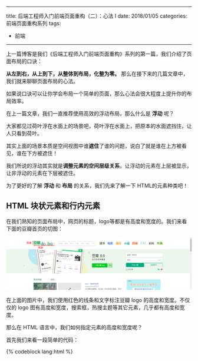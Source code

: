 
---
title: 后端工程师入门前端页面重构（二）：心法 I
date: 2018/01/05
categories: 前端页面重构系列
tags:
- 前端
---

上一篇博客是我们《后端工程师入门前端页面重构》系列的第一篇，我们介绍了页面布局的口诀：

**从左到右，从上到下，从整体到布局，化整为零。**
那么在接下来的几篇文章中，我们就来聊聊页面布局的心法。

如果说口诀可以让你学会布局一个简单的页面，那么心法会很大程度上提升你的布局效率。

在上一篇文章，我们一直推荐使用高效的浮动布局，那么什么是 **浮动** 呢？

<!-- more -->

大家都见过荷叶浮在水面上的场景吧，荷叶浮在水面上，把原本的水面遮挡住，让人只看到荷叶。

其实上面的场景本质是空间视图中谁**遮住**了谁的问题，说白了就是谁在上方被看见，谁在下方被遮住！

我们所说的浮动其实就是**调整元素的空间层级关系**，让浮动的元素在上层被显示，让非浮动的元素在下层被遮住。

为了更好的了解 **浮动** 和 **布局** 的关系，我们先来了解一下 HTML的元素种类吧！

## HTML 块状元素和行内元素

在我们熟知的页面布局中，网页的标题，logo等都是有高度和宽度的。我们来看下面的豆瓣首页的切图：

![豆瓣首页切图](/image/back-2-font-xinfa-1/douban-index.png)

在上面的图片中，我们使用红色的线条和文字标注豆瓣 logo 的高度和宽度。不仅仅的 logo 图有高度和宽度，搜索框，热搜主题等其它元素，几乎都有高度和宽度。

那么在 HTML 语言中，我们如何指定元素的高度和宽度呢？

首先我们来看一段简单的代码：

{% codeblock lang:html %}
    <!DOCTYPE html>
    <html>
    <head>
    	<title>div和span标签的使用</title>
    	<style type="text/css">
    		.div{
    			background-color: red;
    			height: 300px;
    			width: 300px;
    			/*选中我们的设置class="div"*/	
    		}
    
    		.element{
    			background-color: green;
    			height: 400px;
    			width: 400px;
    			/*选中我们的设置class="element"*/	
    		}
    	</style>
    </head>
    <body>
    	<div class="div">这是div标签里面的内容</div>
    	<span class="element">这是span标签的内容</span>
    </body>
    </html>
    
{% endcodeblock %}

在上面的代码中，我们使用 div 和 span 画了两个区域，并且使用「height」和「width」指定它们的高度。效果如下：

![效果图](/image/back-2-font-xinfa-1/html-css-show.jpg)

我们发现：我们设置的高度和宽度只对 div 标签产生效果，对 span 标签没有产生效果。这是为什么呢？

难道它们两是不同种类的元素？

嘿嘿，猜对啦！

其实在 HTML 中，我们可以把标签分为块状元素和行内元素，上面代码中的 div 标签就是块状元素，而 span 标签就是行内元素。

* 块状元素的标签还有：p、ul、ol等。

* 行内元素的标签还有：img、code、input等。

那么块状元素和行内元素有什么区别呢？

从我们的代码的效果图里面我们已经看出来一个区别了：**块状元素可以设置它的高度和宽度，行内元素对的高度和宽度的设置是无效。**

我们再来写一段代码试试，我们使用我们熟悉的 div 标签和 span 标签来演示。

我们把上面代码的高度和宽度注释掉，让 div 标签和 span 标签保持原始的高度和宽度来看看效果。

来来来，代码走一波！

{% codeblock lang:html %}
    <!DOCTYPE html>
    <html>
    <head>
    	<title>div和span标签的使用</title>
    	<style type="text/css">
    		.div{
    			background-color: red;
    			/*height: 300px;*/
    			/*width: 300px;*/
    			/*选中我们的设置class="div"*/	
    		}
    
    		.element{
    			background-color: green;
    			/*height: 400px;*/
    			/*width: 400px;*/
    			/*选中我们的设置class="element"*/	
    		}
    	</style>
    </head>
    <body>
    	<div class="div">这是div标签里面的内容</div>
    	<span class="element">这是span标签的内容</span>
    </body>
    </html>
{% endcodeblock %}

![效果图](/image/back-2-font-xinfa-1/block-inline-elemet.png)

是不是又看出来一个区别呢？

**块状元素是独占一行的，而行内元素只占本身内容的大小。**

看看我们之前设置高度和宽度的例子，我们用浏览器检查一下看看。

![效果图](/image/back-2-font-xinfa-1/block-element.jpg)

**即使我们设置了块状元素的高度和宽度，它还是独占一行的**。真的是霸道啊！

如果不会使用谷歌浏览器检查网页的同学，可以参考[如何使用谷歌浏览器检查页面。](https://jingyan.baidu.com/article/2f9b480db6cde741ca6cc246.html)


说了这么多，我好像还是没有教你们如何去写一个浮动布局。

咳咳，下面正式开始。


## 为什么要使用浮动布局

在开始之前，我们按照套路，还是要问一个问题：为什么要使用浮动布局，仅仅是因为它是高效的？

答案当然是否定的。

在上面的我们分析了块状元素是独占一行的，但是在页面布局的时候，往往都是要求许多块状元素是在一行的。

怎么解决这个问题呢？

解决问题有两种方案：
* 我们可以使用 CSS 把块状元素变成行内元素
* 我们使用浮动

对于第一种方案，我们直接否定！**因为它存在误差！**
下面我们使用 HTML 和 CSS 来写一段代码有误差的代码： 

{% codeblock lang:html %}
    <!DOCTYPE html>
    <html>
    <head>
    	<title>使用行内元素是有误差的</title>
    	<style type="text/css">
    		.div-1{
    			background-color: red;
    			/*让其作为行内元素显示*/
    			display: inline-block;
    			
    		}
    
    		.div-2{
    			background-color: green;
    			/*让其作为行内元素显示*/
    			display:inline-block;
    		}
    	</style>
    </head>
    <body>
    	<div class="div-1">123</div>
    	<div class="div-2">123</div>
    </body>
    </html>
{% endcodeblock %}

上面的这段代码，我们使用块状元素 div 写了两个区块，并且使用 
{% codeblock lang:html %}
    display:inline-block; 
{% endcodeblock %} 

让块状元素 div 来作为行内元素显示，然后我们来看效果：

![行内元素误差效果显示](/image/back-2-font-xinfa-1/inline-element-error.jpg)

我们发现**虽然两个 div 可以变成行内元素在一行显示，但是它们之间还是存在空白，不能完美的相邻在一起。**

这点空白会给我们布局带来很大的麻烦，这就是我们为什么选择浮动布局的原因。

选择浮动布局的原因知道了，下面我们来写一个浮动布局吧。

真的开始写喽，不是骗你们的！


## 一个简单的浮动布局

首先我们画两个 div，并且设置它们的背景颜色，高度以及宽度，代码如下：

{% codeblock lang:html %}
    <!DOCTYPE html>
    <html>
    <head>
        <title>简单的浮动布局</title>
        <style type="text/css">
            .block-1{
                width: 200px;
                height: 200px;
                background: red;
            }
    
            .block-2{
                width: 200px;
                height: 200px;
                background: green;
            }
        </style>
    </head>
    <body>
    
    <div class="block-1">
        这是第一个区块
    </div>
    
    <div class="block-2">
        这是第二个区块
    </div>
    </body>
    </html>
       
{% endcodeblock %} 

打开浏览器看效果是这个样子滴：

![浮动之前的效果图](/image/back-2-font-xinfa-1/float-layout.jpg)

这个效果很正常嘛。 div 作为很霸道的块状元素，当然占据一整行，两个 div 就分别占据两行喽。

下面我们就要使用浮动了，注意看清楚哦！

我们只要在上面代码中 div 的 class 选择器里面添加如下代码即可实现浮动。

{% codeblock lang:html %}
    float: left;
{% endcodeblock %}

来来来，完整代码走一波！

{% codeblock lang:html %}
    <!DOCTYPE html>
    <html>
    <head>
        <title>简单的浮动布局</title>
        <style type="text/css">
            .block-1{
                width: 200px;
                height: 200px;
                background: red;
                /*设置为浮动*/
                float: left;
            }
    
            .block-2{
                width: 200px;
                height: 200px;
                background: green;
                /*设置为浮动*/
                float: left;
            }
        </style>
    </head>
    <body>
    
    <div class="block-1">
        这是第一个区块
    </div>
    
    <div class="block-2">
        这是第二个区块
    </div>
    </body>
    </html>
{% endcodeblock %}

然后我们用浏览器打开看效果：

![简单浮动效果图](/image/back-2-font-xinfa-1/float-layout-show-1.png)

我们发现两个原本很难相邻在一起的块状元素，竟然完美的 **无缝** 的相邻在一起。

浮动的布局是不是很简单呢？我们只要添加 「 float: left;」即可实现浮动。你们学会了吗？

现在让我们重新来看一下「 float: left;」这段代码。

我们都知道「 float 」这个字是指定使用浮动的关键字，但是「 left 」是干嘛用的？难道还是指定 right？

当然可以啦。left 的意思是指定左浮动，意思是让元素悬浮在浏览器的左边，right就是相反的意思，让元素悬浮在浏览器的右边。

来来来，让我们把上面代码中的 left 变成right，代码再走一波!

{% codeblock lang:html %}
    <!DOCTYPE html>
    <html>
    <head>
        <title>简单的浮动布局</title>
        <style type="text/css">
            .block-1{
                width: 200px;
                height: 200px;
                background: red;
                /*设置为浮动*/
                float: right;
            }
    
            .block-2{
                width: 200px;
                height: 200px;
                background: green;
                /*设置为浮动*/
                float: right;
            }
        </style>
    </head>
    <body>
    
    <div class="block-1">
        这是第一个区块
    </div>
    
    <div class="block-2">
        这是第二个区块
    </div>
    </body>
    </html>
{% endcodeblock %}

让我们打开浏览器看效果！

![右浮动效果图](/image/back-2-font-xinfa-1/float-right.png)

是不是被浮动的结果吓了一跳呢？设置浮动的元素竟然都跑到右边去了。

到了这里，关于怎么写浮动，我想你们应该已经会了。下面我们来看一个问题，要跟着我的思路走哦。

还是回到我们之前设置的左浮动的页面。我们可以使用谷歌浏览器来检查一下它们的高度和宽度，和我们设置的完全一样。

这段代码没问题。

![](/image/back-2-font-xinfa-1/div-show-height.png)

## 还是一个简单的浮动布局
{% codeblock lang:html %}
    <!DOCTYPE html>
    <html>
    <head>
        <title>还是一个简单的浮动布局</title>
        <style type="text/css">
            .block-1{
                width: 200px;
                height: 200px;
                float: left;
                background: red;
            }
    
            .block-2{
                width: 200px;
                height: 200px;
                float: left;
                background: green;
            }
        </style>
    </head>
    <body>
        <div class="parent">
            <div class="block-1">
                我是第一个子元素
            </div>
    
            <div class="block-2">
                我是第二个子元素
            </div>
        </div>
    </body>
    </html>
    
{% endcodeblock %}

![效果图](/image/back-2-font-xinfa-1/float-layout-show-2.png)

这段代码还是很简单，我们还是使用　DIV　标签画了两个　200 * 200　区块，和之前代码的唯一区别在于

这两个区块被一个「父区块 parent」包含着。

这段代码有问题吗？　当然没问题啦，不信我们使用谷歌浏览器检查一下。

![](/image/back-2-font-xinfa-1/second-check-child.png)

子元素宽度和高度都是 OK 的。

我们再来看看它父元素高度和宽度。

![](/image/back-2-font-xinfa-1/parent-check.png)

我去！父元素的高度竟然是 **０**！！　我是不是安装了假的浏览器？

解铃还须系铃人，要想知道原因，我们需要去了解一下　DIV　标签和「浮动」的之间的关系。


## 这也是一个简单的浮动布局

还是一个很简单的布局，我们有三个DIV区块，分别为「first」、「second」、「third」它们父区块「parent」包含着

并且设置三个DIV区块为左浮动的。

代码如下：
{% codeblock lang:html %}
    <!DOCTYPE html>
    <html>
    <head>
        <title>清除浮动演示</title>
        <style type="text/css">
            .first{
                background: red;
                width: 200px;
                height: 200px;
                float: left;
            }
            .second{
                background: yellow;
                width: 200px;
                float: left;
                height: 200px;
    
            }
            .third{
                float: left;
                background: green;
                width: 200px;
                height: 200px;
            }
        </style>
    </head>
    <body>
        <div class="parent">
            <div class="first">
                第一个区块
            </div>
    
            <div class="second">
                第二个区块
            </div>
    
            <div class="third">
                第三个区块
            </div>
        </div>
    </body>
    </html>
    
{% endcodeblock %}

![效果图](/image/back-2-font-xinfa-1/div-float-1.png)


我们使用谷歌浏览器来检查一下，发现子元素的高度和宽度和设置的值一样，但是父元素高度还是为０。

![](/image/back-2-font-xinfa-1/origin-parent-height.png)


现在我们有一个需求：在保持浮动的情况下，让第三块区域在下一行显示，如何去做？

这就要使用到另一个招式 「清除浮动」

我们只要在第三块区块的「.third」中添加
{% codeblock lang:html %}
    clear: left;
{% endcodeblock %} 

即可。

来来来，代码敲一波：

{% codeblock lang:html %}
    <!DOCTYPE html>
        <html>
        <head>
            <title>清除浮动演示</title>
            <style type="text/css">
                .first{
                    background: red;
                    width: 200px;
                    height: 200px;
                    float: left;
                }
                .second{
                    background: yellow;
                    width: 200px;
                    float: left;
                    height: 200px;
        
                }
                .third{
                    float: left;
                    background: green;
                    width: 200px;
                    height: 200px;
                    clear: left;
                }
            </style>
        </head>
        <body>
            <div class="parent">
                <div class="first">
                    第一个区块
                </div>
        
                <div class="second">
                    第二个区块
                </div>
        
                <div class="third">
                    第三个区块
                </div>
            </div>
        </body>
        </html>

{% endcodeblock %}

话不多说，让我们先看效果。

![添加 clear: left;的效果图](/image/back-2-font-xinfa-1/add-clear-left-1.png)

真的把第三个区块给压下来了！



还是按照上面的套路，我们来分析这段代码「 clear: left; 」：

它用到的关键字是「 clear 」，它的含义是清除。

而 「 left 」 代表是左边。

那么它合起来的意思是：**清除左边的浮动元素**。

说到更明白一点就是：**不让当前元素的左边有浮动元素。**

当前元素是第三个区块，它的左边有两个浮动元素 first 和second 。

那这段代码的意思就是：**不让第三个区块左边有浮动元素**，那浏览器这么处理呢？

浏览器会说：“老三啊，你的左边有两个浮动元素，但是你又不想左边有浮动元素，所以你就吃点亏，到 **下一行** 来吧！”

于是第三个区块就到了下一行啦。  

虽然有点复杂，但是按照上面思路进行一步步分解，是不是就变的很简单呢？

让我们再来拓展一下，clear 除了可以设置为 left,还可以设置为 「 right 」 和 「 both 」。

我相信不用我说你们也明白了吧！

right 就是不让当前元素 **右边** 存在浮动元素嘛。

那 both 就是不让当前元素的 **两边** 出现浮动元素喽。

说了这么多，我们好像还有一个问题没有解决，父元素的高度还是0啊！

这个有点尴尬！

## 父元素高度真的需要吗？

![](/image/back-2-font-xinfa-1/clear-float-parent.png)

那么，在解决之前，按照我们的套路，我们要问一个问题：我们可以不管父元素的高度吗？反正布局都设计出来了。

我的实习导师告诉我：“这是不行的。**浮动布局的占位空间往往是我们理想的父元素高度。**”

他说的太抽象，我们来说的直白一点：

「在布局中我们往往使用浮动布局来实现某一块区域的布局」。

「然后我们最好用一个DIV去包裹整个浮动布局，用于和其它的布局区分开」。

「最后我们要求这个父DIV和高度要和浮动布局的高度一样」。

对于上面的三点内容，前两点我们已经做到了。在上面的代码中，我们使用「parent」包裹着「first」、「second」、「third」，并且

而且它们都是浮动的。

想要解决第三个问题，就是使用我们上面讲的招式-**清除浮动**。

我们在父区块最后面增加一个空的DIV,将它设置它为「 clear:both 」。

为什么要这么使用呢，具体的原因我也讲不清楚，大概是这样的吧：

因为浮动元素会影响它的位置，我们必须确保它在父元素的最后一行，不受 **任何** 浮动元素干扰,我们必须清除浮动对它的干扰。

注意哦！最后一个元素不是浮动的哦。

来来来，代码走一波！

{% codeblock lang:html %}
    <!DOCTYPE html>
    <html>
    <head>
        <title>DIV和CSS的前世今生</title>
        <style type="text/css">
            .first{
                background: red;
                width: 200px;
                height: 200px;
                float: left;
            }
            .second{
                background: yellow;
                width: 200px;
                float: left;
                height: 200px;
    
            }
            .third{
                float: left;
                background: green;
                width: 200px;
                height: 200px;
                clear: left;
            }
            .last{
                clear: both;
            }
        </style>
    </head>
    <body>
        <div class="parent">
            <div class="first">
                第一个区块
            </div>
    
            <div class="second">
                第二个区块
            </div>
    
            <div class="third">
                第三个区块
            </div>
            <div class="last">
    
            </div>
        </div>
    </body>
    </html>

{% endcodeblock %}

然后我们会发现，父元素竟然有高度了，而且和浮动布局的高度是一样的！

![父元素有高度了](/image/back-2-font-xinfa-1/parrent-height.png)

哈哈，到了这里，我们已经完全解决父元素高度为 0 的问题，那么我想问：

上面的解决方法是最好的吗？


## 清除浮动－最佳实践

按照套路，我们得问一个问题：上面的解决方案有问题吗？

回答是肯定的！

因为按照上面的方法，我们需要在 **手动** 在每个父区块最后添加一个空的 DIV，这样的做法是 **低效的**！

因为一个页面有成百上千个布局区块，如果每一个我们都手动写一个空的　DIV，增加工作量不说，日后维护起来，也很麻烦。

我们可不可以在某个地方统一定义，然后全局使用呢？就像Java一样，一次编译，到处运行。

哈哈哈，程序员都喜欢偷懒，我也不例外。回答是当然可以啦。

这个要使用到另一个新的招式-CSS 的「伪类」,伪类的具体用法可以参考[W3C的CSS伪类教程。](http://www.w3school.com.cn/css/css_pseudo_elements.asp)

我们这里使用的是「after」伪类，它可以自动的在某个父元素的最后一行添加最后一个子元素，并且设置属性。

上面的话有点拗口，来来来，我们直接上代码分析：

{% codeblock lang:html %}
    .parent:after{
        /*设置最后一个元素的内容为空*/
        content: "";
        /*设置最后一个元素为清除两边浮动*/
        clear: both;
        /*设置最后一个元素为块状元素*/
        display: block;
    }

{% endcodeblock %}

上面的代码会自动在「parent」作用的标签的最后一行添加一个子元素，并且设置该元素为「块状元素」「内容为空」以及「清除浮动」。

是不是很神奇呢？我们可以使用 CSS 自动的添加元素。并且设置其属性。

那么还有一个问题，如何让上面的这个代码被所有的父元素共享呢？

这个很简单啦，只要把需要样式的父元素的 class属性设置值为 「parent」，那么就可以直接使用啦。

来来来，让我们完整的敲一次代码！

{% codeblock lang:html %}
    <!DOCTYPE html>
    <html>
    <head>
        <title>DIV和CSS最佳实践</title>
        <style type="text/css">
            .first{
                background: red;
                width: 200px;
                height: 200px;
                float: left;
            }
            .second{
                background: yellow;
                width: 200px;
                float: left;
                height: 200px;
    
            }
            .third{
                float: left;
                background: green;
                width: 200px;
                height: 200px;
                clear: left;
            }
    
            /*
              伪类
             */
            .parent:after{
                /*设置最后一个元素的内容为空*/
                content: "";
                /*设置最后一个元素为清除两边浮动*/
                clear: both;
                /*设置最后一个元素为块状元素*/
                display: block;
            }
        </style>
    </head>
    <body>
        <div class="parent">
            <div class="first">
                第一个区块
            </div>
    
            <div class="second">
                第二个区块
            </div>
    
            <div class="third">
                第三个区块
            </div>
    
        </div>
    </body>
    </html>
    
{% endcodeblock %}

![使用最佳实践-伪类后的效果图](/image/back-2-font-xinfa-1/div-float-after.png)

## 你说的都是真的吗

从头到尾说了这么多，有的同学或许会问，你说的都是真的吗？，那些大型网站的页面都是按照你说的这么设计的的吗？

我读书少，你可别骗我。

不信？

我们去看看一些大型网站的页面的浮动布局的设计代码。

我们先看豆瓣的

![使用after](/image/back-2-font-xinfa-1/douban-1.png)

![使用after+浮动布局](/image/back-2-font-xinfa-1/douban-2.png)

我们再看看天猫的

![使用after](/image/back-2-font-xinfa-1/tianmao-1.png)
![使用after+浮动布局](/image/back-2-font-xinfa-1/tianmao-2.png)

哈哈，我可没有骗你们哦！大型网站都是这么用的，而且貌似高手都使用 「float:right;」呢！


最后，我们再来回顾一下，这篇文章从介绍　HTML的元素种类开始，到浮动布局，最后以清除浮动和最佳实践收尾。

可以让一个小白慢慢的窥视到大型网页设计的理念。

中间有一些招式可能说的太粗糙。不要捉急，我们先学心法。招式到后面慢慢再学习。

这篇文章到这里就结束了，我会在下一篇博文继续介绍心法 II

